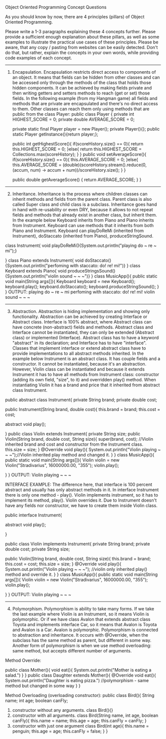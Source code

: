 Object Oriented Programming Concept Questions

As you should know by now, there are 4 principles (pillars) of Object Oriented Programming.

Please write a 1-3 paragraphs explaining these 4 concepts further.  Please provide a sufficient enough explanation about these pillars, as well as some examples to illustrate the practical use cases of these principles.  Please be aware, that any copy / pasting from websites can be easily detected.  Don't do that, but rather, explain the concepts in your own words, while providing code examples of each concept.  

********************
1. Encapsulation.
Encapsulation restricts direct access to components of an object. It means that fields can be hidden from other classes and can be accessed only through the methods of the class that holds those hidden components. It can be achieved by making fields private and then writing getters and setters methods to reach (get or set) those fields. 
In the following example (from my Hangman game) all fields and methods that are private are encapsulated and there's no direct access to them. Other classes can reach them only using methods that are public from the class Player:
   public class Player {
   private int HIGHEST_SCORE = 0;
   private double AVERAGE_SCORE = 0;
   
   private static final Player player = new Player();
   private Player(){};
   public static Player getInstance(){return player;};

    public int getHighestScore(){
        if(scoreHistory.size() == 0){
            return this.HIGHEST_SCORE = 0;
        }else{
            return this.HIGHEST_SCORE = Collections.max(scoreHistory);
        }
    }
    public void setAverageScore(){
        if(scoreHistory.size() == 0){
            this.AVERAGE_SCORE = 0;
        }else{
            this.AVERAGE_SCORE = (double)(scoreHistory.stream().reduce(0,(accum, num) -> accum + num))/scoreHistory.size();
        }
    }

    public double getAverageScore() {
        return AVERAGE_SCORE;
    }
}





********************
2. Inheritance.
Inheritance is the process where children classes can inherit methods and fields from the parent class. Parent class is also called Super class and child class is a subclass. Inheritance goes hand in hand with re-usability or even DRY, because it allows to not repeat fields and methods that already exist in another class, but inherit them. 
In the example below Keyboard inherits from Piano and Piano inherits from Instrument. Keyboard can use methods that it inherits from both Piano and Instrument. Keyboard can playDoReMi (inherited from Instrument), doStaccato (inherited from Piano), produceStringSound.
   
class Instrument{
   void playDoReMi(){System.out.println("playing do ~ re ~ mi");}

}
class Piano extends Instrument{
    void doStaccato(){System.out.println("perfoming with staccato: do! re! mi!")}
}
class Keyboard extends Piano{
    void produceStringsSound(){System.out.println("violin sound ~ ~ ~")}
}
class MusicApp(){
public static void main(String args[]){
    Keyboard keyboard = new Keyboard();
    keyboard.play();
    keyboard.doStaccato();
    keyboard.produceStringSound();
 }
}
OUTPUT:
playing do ~ re ~ mi
perfoming with staccato: do! re! mi!
violin sound ~ ~ ~


********************
3. Abstraction.
Abstraction is hiding implementation and showing only functionality. Abstraction can be achieved by creating Interface or Abstract class. Interface is 100% abstract, where Abstract class can have concrete (non-abstract) fields and methods. Abstract class and Interface cannot be instantiated, they can only be extended (Abstract class) or implemented (Interface). Abstract class has to have a keyword "abstract" in its declaration; and Interface has to have "interface". Classes that implement interface or extend abstract class have to provide implementations to all abstract methods inherited. 
In the example below Instrument is an abstract class. It has couple fields and a constructor. It cannot be instantiated, because it's an abstraction. However, Violin class can be instantiated and because it extends Instrument it has to have all methods from Instrument class: constructor (adding its own field, "size", to it) and overridden play() method. When instantiating Violin it has a brand and price that it inherited from abstract class Instrument.

public abstract class Instrument{
private String brand;
private double cost;

   public Instrument(String brand, double cost){
   this.brand = brand;
   this.cost = cost;
   
abstract void play();

}
public class Violin extends Instrument{
private String size;
    public Violin(String brand, double cost, String size){
        super(brand, cost); //Violin inherited brand and cost and constructor from the Instrument class.
        this.size = size;
    }
    @Override
    void play(){
        System.out.println("Violin playing ~ ~ ~");//Violin inherited play method and changed it.
    }
}
class MusicApp(){
public static void main(String args[]){
Violin violin = new Violin("Stradivarius", 16000000.00, "355");
violin.play();

}
}
OUTPUT:
Violin playing ~ ~ ~

INTERFACE EXAMPLE:
The difference here, that interface is 100 percent abstract and usually has only abstract methods in it. In interface Instrument there is only one method - play(). Violin implements instrument, so it has to implement its method, play(). Violin overrides it. Due to Instrument doesn't have any fields nor constructor, we have to create them inside Violin class.

public interface Instrument{

abstract void play();

}

public class Violin implements Instrument{
private String brand;
private double cost;
private String size;

public Violin(String brand, double cost, String size){
this.brand = brand;
this.cost = cost;
this.size = size;
}
@Override
void play(){
System.out.println("Violin playing ~ ~ ~"); //violin only inherited play() method and override it.
}
}
class MusicApp(){
public static void main(String args[]){
Violin violin = new Violin("Stradivarius", 16000000.00, "355");
violin.play();

}
}
OUTPUT:
Violin playing ~ ~ ~




********************
4. Polymorphism.
Polymorphism is ability to take many forms. If we take the last example where Violin is an Instrument, so it means Violin is polymorphic. Or if we have class Avalon that extends abstract class Toyota and implements interface Car, so it means that Avalon is Toyota and Avalon is a Car. Avalon is polymorphic. Polymorphism is connected to abstraction and inheritance. It occurs with @Override, when the subclass has the same method as parent, but different in some way. Another form of polymorphism is when we use method overloading: same method, but accepts different number of arguments.

Method Override: 
   
public class Mother(){
    void eat(){
        System.out.println("Mother is eating a salad.")
   }
}
public class Daughter extends Mother(){
    @Override
    void eat(){
        System.out.println("Daughter is eating pizza.") //polymorphism - same method but changed in some way
}
}

Method Overloading (overloading constructor):
public class Bird(){
    String name;
    int age;
    boolean canFly;

1. constructor without any arguments.
    class Bird(){}
2. constructor with all arguments.
    class Bird(String name, int age, boolean canFly){
        this.name = name;
        this.age = age;
        this.canFly = canFly;
}
3. constructor with just one argument
    class Bird(int age){
        this.name = penguin;
        this.age = age;
        this.canFly = false;
}
}







